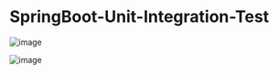 # SpringBoot-Unit-Integration-Test

![image](https://user-images.githubusercontent.com/21373505/128985228-61979e9d-b9cc-4f7b-956d-838d3ac7a0af.png)

![image](https://user-images.githubusercontent.com/21373505/128985329-3c381f38-35e6-47ce-9116-bac8cec84800.png)
